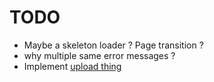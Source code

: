 # TODO

- Maybe a skeleton loader ? Page transition ?
- why multiple same error messages ?
- Implement [upload thing](https://uploadthing.com/)
